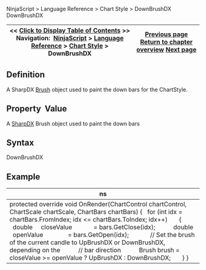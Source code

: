 ﻿
NinjaScript > Language Reference > Chart Style > DownBrushDX
DownBrushDX

| << [Click to Display Table of Contents](downbrushdx.md) >> **Navigation:**     [NinjaScript](ninjascript-1.md) > [Language Reference](language_reference_wip-1.md) > [Chart Style](chart_style-1.md) > DownBrushDX | [Previous page](downbrush-1.md) [Return to chapter overview](chart_style-1.md) [Next page](getbarpaintwidth-1.md) |
| --- | --- |

## Definition
A SharpDX [Brush](sharpdx_direct2d1_brush-1.md) object used to paint the down bars for the ChartStyle.
 
## Property  Value
A [SharpDX](sharpdx_direct2d1-1.md) Brush object used to paint the down bars
 
## Syntax
DownBrushDX
 
## Example
| ns |
| --- |
| protected override void OnRender(ChartControl chartControl, ChartScale chartScale, ChartBars chartBars) {    for (int idx = chartBars.FromIndex; idx <= chartBars.ToIndex; idx++)        {            double     closeValue             = bars.GetClose(idx);             double     openValue               = bars.GetOpen(idx);              // Set the brush of the current candle to UpBrushDX or DownBrushDX, depending on the             // bar direction            Brush brush = closeValue >= openValue ? UpBrushDX : DownBrushDX;        } } |

